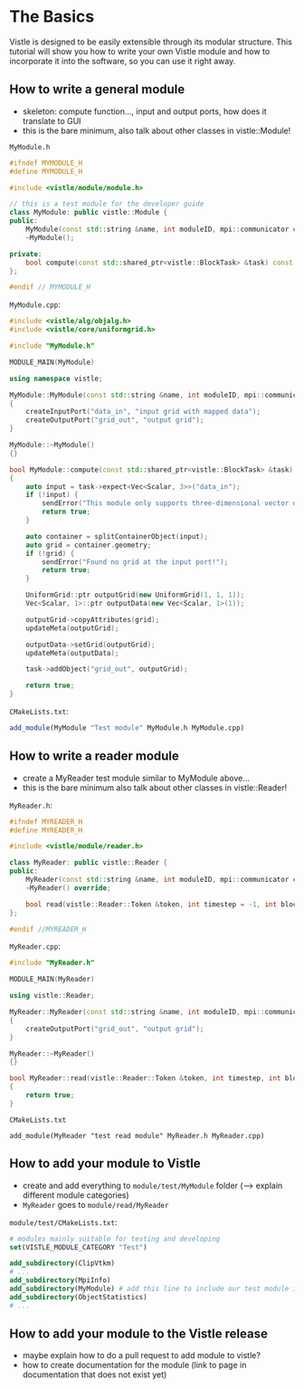 # The Basics

Vistle is designed to be easily extensible through its modular structure. This tutorial will show you how to write your own Vistle module and how to incorporate it into the software, so you can use it right away.

## How to write a general module
- skeleton: compute function..., input and output ports, how does it translate to GUI
- this is the bare minimum, also talk about other classes in vistle::Module!

`MyModule.h`
```cpp
#ifndef MYMODULE_H
#define MYMODULE_H

#include <vistle/module/module.h>

// this is a test module for the developer guide
class MyModule: public vistle::Module {
public:
    MyModule(const std::string &name, int moduleID, mpi::communicator comm);
    ~MyModule();

private:
    bool compute(const std::shared_ptr<vistle::BlockTask> &task) const override;
};

#endif // MYMODULE_H
```

`MyModule.cpp`:

```cpp
#include <vistle/alg/objalg.h>
#include <vistle/core/uniformgrid.h>

#include "MyModule.h"

MODULE_MAIN(MyModule)

using namespace vistle;

MyModule::MyModule(const std::string &name, int moduleID, mpi::communicator comm): Module(name, moduleID, comm)
{
    createInputPort("data_in", "input grid with mapped data");
    createOutputPort("grid_out", "output grid");
}

MyModule::~MyModule()
{}

bool MyModule::compute(const std::shared_ptr<vistle::BlockTask> &task) const
{
    auto input = task->expect<Vec<Scalar, 3>>("data_in");
    if (!input) {
        sendError("This module only supports three-dimensional vector data fields!");
        return true;
    }

    auto container = splitContainerObject(input);
    auto grid = container.geometry;
    if (!grid) {
        sendError("Found no grid at the input port!");
        return true;
    }

    UniformGrid::ptr outputGrid(new UniformGrid(1, 1, 1));
    Vec<Scalar, 1>::ptr outputData(new Vec<Scalar, 1>(1));

    outputGrid->copyAttributes(grid);
    updateMeta(outputGrid);

    outputData->setGrid(outputGrid);
    updateMeta(outputData);

    task->addObject("grid_out", outputGrid);

    return true;
}
```

`CMakeLists.txt`:
```cmake
add_module(MyModule "Test module" MyModule.h MyModule.cpp)
```

## How to write a reader module
- create a MyReader test module similar to MyModule above...
- this is the bare minimum also talk about other classes in vistle::Reader!

`MyReader.h`:

```cpp
#ifndef MYREADER_H
#define MYREADER_H

#include <vistle/module/reader.h>

class MyReader: public vistle::Reader {
public:
    MyReader(const std::string &name, int moduleID, mpi::communicator comm);
    ~MyReader() override;

    bool read(vistle::Reader::Token &token, int timestep = -1, int block = -1) override;
};

#endif //MYREADER_H
```

`MyReader.cpp`:

```cpp
#include "MyReader.h"

MODULE_MAIN(MyReader)

using vistle::Reader;

MyReader::MyReader(const std::string &name, int moduleID, mpi::communicator comm): Reader(name, moduleID, comm)
{
    createOutputPort("grid_out", "output grid");
}

MyReader::~MyReader()
{}

bool MyReader::read(vistle::Reader::Token &token, int timestep, int block)
{
    return true;
}
```

`CMakeLists.txt`
```
add_module(MyReader "test read module" MyReader.h MyReader.cpp)
```

## How to add your module to Vistle

- create and add everything to `module/test/MyModule` folder (--> explain different module categories)
- `MyReader` goes to `module/read/MyReader`

`module/test/CMakeLists.txt`:

```cmake
# modules mainly suitable for testing and developing
set(VISTLE_MODULE_CATEGORY "Test")

add_subdirectory(ClipVtkm)
# ...
add_subdirectory(MpiInfo)
add_subdirectory(MyModule) # add this line to include our test module in vistle
add_subdirectory(ObjectStatistics)
# ...

```
## How to add your module to the Vistle release
- maybe explain how to do a pull request to add module to vistle?
- how to create documentation for the module (link to page in documentation that does not exist yet)
